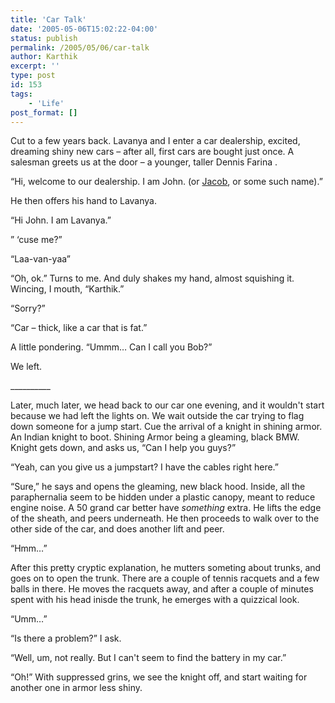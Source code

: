 ```yaml
---
title: 'Car Talk'
date: '2005-05-06T15:02:22-04:00'
status: publish
permalink: /2005/05/06/car-talk
author: Karthik
excerpt: ''
type: post
id: 153
tags:
    - 'Life'
post_format: []
---
```

Cut to a few years back. Lavanya and I enter a car dealership, excited, dreaming shiny new cars – after all, first cars are bought just once. A salesman greets us at the door – a younger, taller Dennis Farina .

“Hi, welcome to our dealership. I am John. (or [Jacob](http://www.ssa.gov/OACT/babynames/), or some such name).”

He then offers his hand to Lavanya.

“Hi John. I am Lavanya.”

” ‘cuse me?”

“Laa-van-yaa”

“Oh, ok.” Turns to me. And duly shakes my hand, almost squishing it. Wincing, I mouth, “Karthik.”

“Sorry?”

“Car – thick, like a car that is fat.”

A little pondering. “Ummm… Can I call you Bob?”

We left.

\_\_\_\_\_\_\_\_\_\_

Later, much later, we head back to our car one evening, and it wouldn't start because we had left the lights on. We wait outside the car trying to flag down someone for a jump start. Cue the arrival of a knight in shining armor. An Indian knight to boot. Shining Armor being a gleaming, black BMW. Knight gets down, and asks us, “Can I help you guys?”

“Yeah, can you give us a jumpstart? I have the cables right here.”

“Sure,” he says and opens the gleaming, new black hood. Inside, all the paraphernalia seem to be hidden under a plastic canopy, meant to reduce engine noise. A 50 grand car better have *something* extra. He lifts the edge of the sheath, and peers underneath. He then proceeds to walk over to the other side of the car, and does another lift and peer.

“Hmm…”

After this pretty cryptic explanation, he mutters someting about trunks, and goes on to open the trunk. There are a couple of tennis racquets and a few balls in there. He moves the racquets away, and after a couple of minutes spent with his head inisde the trunk, he emerges with a quizzical look.

“Umm…”

“Is there a problem?” I ask.

“Well, um, not really. But I can't seem to find the battery in my car.”

“Oh!” With suppressed grins, we see the knight off, and start waiting for another one in armor less shiny.